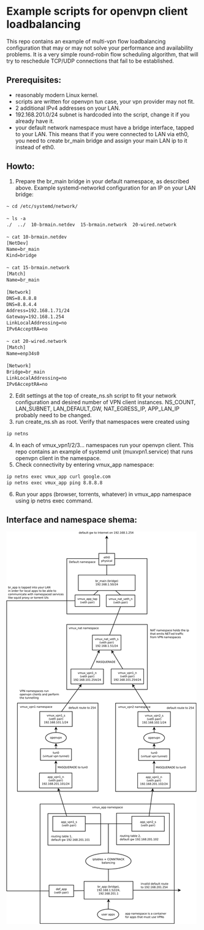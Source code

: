 Example scripts for openvpn client loadbalancing
================================================

This repo contains an example of multi-vpn flow loadbalancing configuration that may 
or may not solve your performance and availability problems. It is a very simple round-robin
flow scheduling algorithm, that will try to reschedule TCP/UDP connections that fail to be
established.

## Prerequisites:
* reasonably modern Linux kernel.
* scripts are written for openvpn tun case, your vpn provider may not fit.
* 2 additional IPv4 addresses on your LAN.
* 192.168.201.0/24 subnet is hardcoded into the script, change it if you already have it.
* your default network namespace must have a bridge interface, tapped to your LAN. This means that if you were
connected to LAN via eth0, you need to create br_main bridge and assign your main LAN ip to it instead of eth0.

## Howto:
1. Prepare the br_main bridge in your default namespace, as described above. Example systemd-networkd configuration for an IP on your LAN bridge:
```
~ cd /etc/systemd/network/

~ ls -a
./  ../  10-brmain.netdev  15-brmain.network  20-wired.network

~ cat 10-brmain.netdev 
[NetDev]
Name=br_main
Kind=bridge

~ cat 15-brmain.network 
[Match]
Name=br_main

[Network]
DNS=8.8.8.8
DNS=8.8.4.4
Address=192.168.1.71/24
Gateway=192.168.1.254
LinkLocalAddressing=no
IPv6AcceptRA=no

~ cat 20-wired.network 
[Match]
Name=enp34s0

[Network]
Bridge=br_main
LinkLocalAddressing=no
IPv6AcceptRA=no
```
2. Edit settings at the top of create_ns.sh script to fit your network configuration and desired number of VPN client instances.
NS_COUNT, LAN_SUBNET, LAN_DEFAULT_GW, NAT_EGRESS_IP, APP_LAN_IP probably need to be changed.
3. run create_ns.sh as root. Verify that namespaces were created using
```
ip netns
```
4. In each of vmux_vpn1/2/3... namespaces run your openvpn client. This repo contains an example of systemd unit (muxvpn1.service) that runs openvpn client in the namespace.
5. Check connectivity by entering vmux_app namespace:
```
ip netns exec vmux_app curl google.com
ip netns exec vmux_app ping 8.8.8.8
```
6. Run your apps (browser, torrents, whatever) in vmux_app namespace using ip netns exec command.

## Interface and namespace shema:
<img src="./Diagram.svg">